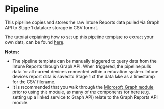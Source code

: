 # Pipeline

This pipeline copies and stores the raw Intune Reports data pulled via Graph API to Stage 1 datalake storage in CSV format.

The tutorial explaining how to set up this pipeline template to extract your own data, can be found [here](https://github.com/cstohlmann/oea-intune-module/tree/main/docs/documents).

<strong> Notes: </strong>
 - The pipeline template can be manually triggered to query data from the Intune Reports through Graph API. When triggered, the pipeline pulls data for all current devices connected within a education system. Intune devices report data is saved to Stage 1 of the data lake as a timestamp for the CSV filename.
 - It is recommended that you walk through the [Microsoft_Graph module](https://github.com/microsoft/OpenEduAnalytics/tree/main/modules/Microsoft_Graph) prior to using this module, as many of the components for here (e.g. setting up a linked service to Graph API) relate to the Graph Reports API module.
